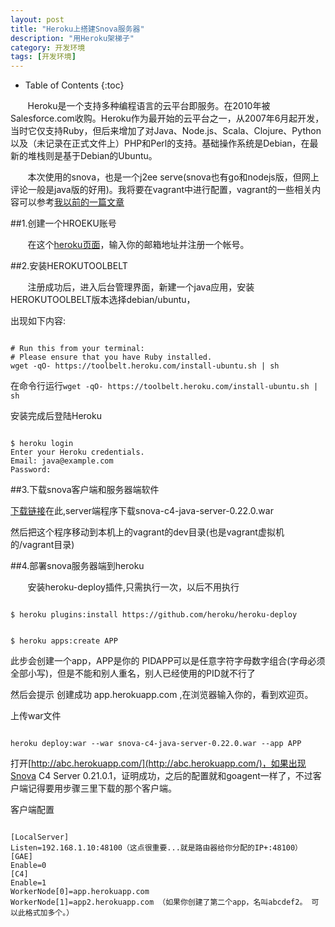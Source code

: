 ```yaml
---
layout: post
title: "Heroku上搭建Snova服务器"
description: "用Heroku架梯子"
category: 开发环境
tags: [开发环境]
---
```


* Table of Contents
{:toc}

&#160; &#160; &#160; &#160;Heroku是一个支持多种编程语言的云平台即服务。在2010年被Salesforce.com收购。Heroku作为最开始的云平台之一，从2007年6月起开发，当时它仅支持Ruby，但后来增加了对Java、Node.js、Scala、Clojure、Python以及（未记录在正式文件上）PHP和Perl的支持。基础操作系统是Debian，在最新的堆栈则是基于Debian的Ubuntu。

&#160; &#160; &#160; &#160;本次使用的snova，也是一个j2ee serve(snova也有go和nodejs版，但网上评论一般是java版的好用)。我将要在vagrant中进行配置，vagrant的一些相关内容可以参考[我以前的一篇文章](http://aicdg.com/%E5%BC%80%E5%8F%91%E7%8E%AF%E5%A2%83/2015/05/13/vagrantbasic.html)
<!-- more -->

##1.创建一个HROEKU账号

&#160; &#160; &#160; &#160;在这个[heroku页面](https://signup.heroku.com/)，输入你的邮箱地址并注册一个帐号。

##2.安装HEROKUTOOLBELT

&#160; &#160; &#160; &#160;注册成功后，进入后台管理界面，新建一个java应用，安装HEROKUTOOLBELT版本选择debian/ubuntu，

出现如下内容:

<pre><code>
# Run this from your terminal:
# Please ensure that you have Ruby installed.
wget -qO- https://toolbelt.heroku.com/install-ubuntu.sh | sh
</code></pre>

在命令行运行`wget -qO- https://toolbelt.heroku.com/install-ubuntu.sh | sh`

安装完成后登陆Heroku

<pre><code>
$ heroku login
Enter your Heroku credentials.
Email: java@example.com
Password:
</code></pre>

##3.下载snova客户端和服务器端软件

[下载链接](https://code.google.com/p/snova/downloads/list)在此,server端程序下载snova-c4-java-server-0.22.0.war

然后把这个程序移动到本机上的vagrant的dev目录(也是vagrant虚拟机的/vagrant目录)

##4.部署snova服务器端到heroku

&#160; &#160; &#160; &#160;安装heroku-deploy插件,只需执行一次，以后不用执行

<pre><code>
$ heroku plugins:install https://github.com/heroku/heroku-deploy
</code></pre>


<pre><code>
$ heroku apps:create APP
</code></pre>

此步会创建一个app，APP是你的 PIDAPP可以是任意字符字母数字组合(字母必须全部小写)，但是不能和别人重名，别人已经使用的PID就不行了

然后会提示 创建成功 app.herokuapp.com ,在浏览器输入你的，看到欢迎页。

上传war文件

<pre><code>
heroku deploy:war --war snova-c4-java-server-0.22.0.war --app APP
</code></pre>

打开[http://abc.herokuapp.com/](http://abc.herokuapp.com/)，如果出现Snova C4 Server 0.21.0.1，证明成功，之后的配置就和goagent一样了，不过客户端记得要用步骤三里下载的那个客户端。

客户端配置

<pre><code>
[LocalServer]
Listen=192.168.1.10:48100（这点很重要...就是路由器给你分配的IP+:48100）
[GAE]
Enable=0
[C4]
Enable=1
WorkerNode[0]=app.herokuapp.com
WorkerNode[1]=app2.herokuapp.com （如果你创建了第二个app，名叫abcdef2。 可以此格式加多个。）
</code></pre>